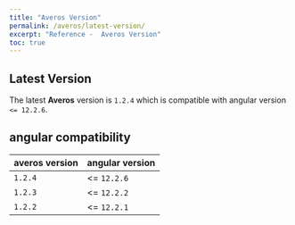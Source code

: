 ```yaml
---
title: "Averos Version"
permalink: /averos/latest-version/
excerpt: "Reference -  Averos Version"
toc: true
---
```


## **Latest Version**


The latest **Averos** version is `1.2.4` which is compatible with angular version  `<= 12.2.6`.


## **angular compatibility**

| **averos version** | **angular version** |
| ------ | ------ |
| `1.2.4` | <= `12.2.6` | 
| `1.2.3` | <= `12.2.2` |
| `1.2.2` | <= `12.2.1` |
